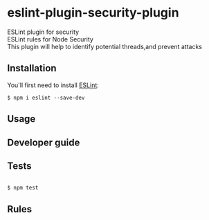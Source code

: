 # eslint-plugin-security-plugin

ESLint plugin for security <br/>
ESLint rules for Node Security <br/>
This plugin will help to identify potential threads,and prevent attacks


## Installation

You'll first need to install [ESLint](http://eslint.org):

```
$ npm i eslint --save-dev
```

## Usage

## Developer guide

## Tests

```

$ npm test
```

## Rules





